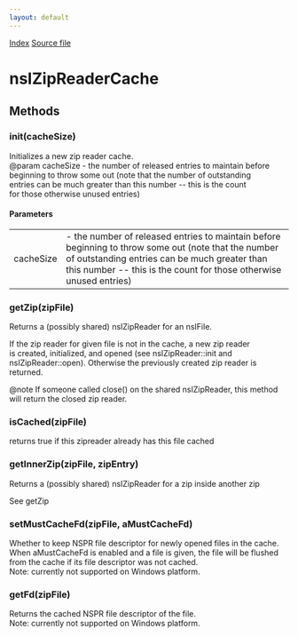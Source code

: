 ```yaml
---
layout: default
---
```

<div id='links'><a href="../index.html">Index</a>
<a href="http://dxr.mozilla.org/mozilla-central/source/modules/libjar/nsIZipReader.idl">Source file</a>
</div>

# nsIZipReaderCache #

## Methods ##

### init(cacheSize) ###
  
Initializes a new zip reader cache.   
@param cacheSize - the number of released entries to maintain before  
  beginning to throw some out (note that the number of outstanding  
  entries can be much greater than this number -- this is the count  
  for those otherwise unused entries)  
  

#### Parameters ####

<table>

<tr>
<td>cacheSize</td>
<td>- the number of released entries to maintain before  
  beginning to throw some out (note that the number of outstanding  
  entries can be much greater than this number -- this is the count  
  for those otherwise unused entries)  
</td>
</tr>

</table>

### getZip(zipFile) ###
  
Returns a (possibly shared) nsIZipReader for an nsIFile.  
  
If the zip reader for given file is not in the cache, a new zip reader  
is created, initialized, and opened (see nsIZipReader::init and   
nsIZipReader::open). Otherwise the previously created zip reader is   
returned.  
  
@note If someone called close() on the shared nsIZipReader, this method   
      will return the closed zip reader.  
  

### isCached(zipFile) ###
  
returns true if this zipreader already has this file cached  
  

### getInnerZip(zipFile, zipEntry) ###
  
Returns a (possibly shared) nsIZipReader for a zip inside another zip  
  
See getZip  
  

### setMustCacheFd(zipFile, aMustCacheFd) ###
  
Whether to keep NSPR file descriptor for newly opened files in the cache.  
When aMustCacheFd is enabled and a file is given, the file will be flushed  
from the cache if its file descriptor was not cached.  
Note: currently not supported on Windows platform.  
  

### getFd(zipFile) ###
  
Returns the cached NSPR file descriptor of the file.  
Note: currently not supported on Windows platform.  
  
